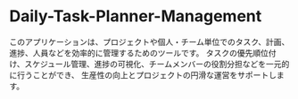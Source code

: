 # Daily-Task-Planner-Management
このアプリケーションは、プロジェクトや個人・チーム単位でのタスク、計画、進捗、人員などを効率的に管理するためのツールです。 タスクの優先順位付け、スケジュール管理、進捗の可視化、チームメンバーの役割分担などを一元的に行うことができ、 生産性の向上とプロジェクトの円滑な運営をサポートします。
